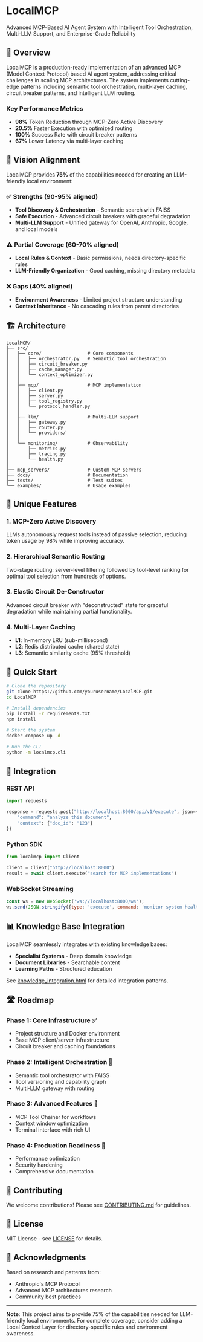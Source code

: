 # LocalMCP

Advanced MCP-Based AI Agent System with Intelligent Tool Orchestration, Multi-LLM Support, and Enterprise-Grade Reliability

## 🚀 Overview

LocalMCP is a production-ready implementation of an advanced MCP (Model Context Protocol) based AI agent system, addressing critical challenges in scaling MCP architectures. The system implements cutting-edge patterns including semantic tool orchestration, multi-layer caching, circuit breaker patterns, and intelligent LLM routing.

### Key Performance Metrics
- **98%** Token Reduction through MCP-Zero Active Discovery
- **20.5%** Faster Execution with optimized routing
- **100%** Success Rate with circuit breaker patterns
- **67%** Lower Latency via multi-layer caching

## 🎯 Vision Alignment

LocalMCP provides **75%** of the capabilities needed for creating an LLM-friendly local environment:

### ✅ Strengths (90-95% aligned)
- **Tool Discovery & Orchestration** - Semantic search with FAISS
- **Safe Execution** - Advanced circuit breakers with graceful degradation
- **Multi-LLM Support** - Unified gateway for OpenAI, Anthropic, Google, and local models

### ⚠️ Partial Coverage (60-70% aligned)
- **Local Rules & Context** - Basic permissions, needs directory-specific rules
- **LLM-Friendly Organization** - Good caching, missing directory metadata

### ❌ Gaps (40% aligned)
- **Environment Awareness** - Limited project structure understanding
- **Context Inheritance** - No cascading rules from parent directories

## 🏗️ Architecture

```
LocalMCP/
├── src/
│   ├── core/                 # Core components
│   │   ├── orchestrator.py   # Semantic tool orchestration
│   │   ├── circuit_breaker.py
│   │   ├── cache_manager.py
│   │   └── context_optimizer.py
│   │
│   ├── mcp/                  # MCP implementation
│   │   ├── client.py
│   │   ├── server.py
│   │   ├── tool_registry.py
│   │   └── protocol_handler.py
│   │
│   ├── llm/                  # Multi-LLM support
│   │   ├── gateway.py
│   │   ├── router.py
│   │   └── providers/
│   │
│   └── monitoring/           # Observability
│       ├── metrics.py
│       ├── tracing.py
│       └── health.py
│
├── mcp_servers/              # Custom MCP servers
├── docs/                     # Documentation
├── tests/                    # Test suites
└── examples/                 # Usage examples
```

## 🌟 Unique Features

### 1. MCP-Zero Active Discovery
LLMs autonomously request tools instead of passive selection, reducing token usage by 98% while improving accuracy.

### 2. Hierarchical Semantic Routing
Two-stage routing: server-level filtering followed by tool-level ranking for optimal tool selection from hundreds of options.

### 3. Elastic Circuit De-Constructor
Advanced circuit breaker with "deconstructed" state for graceful degradation while maintaining partial functionality.

### 4. Multi-Layer Caching
- **L1**: In-memory LRU (sub-millisecond)
- **L2**: Redis distributed cache (shared state)
- **L3**: Semantic similarity cache (95% threshold)

## 🔧 Quick Start

```bash
# Clone the repository
git clone https://github.com/yourusername/LocalMCP.git
cd LocalMCP

# Install dependencies
pip install -r requirements.txt
npm install

# Start the system
docker-compose up -d

# Run the CLI
python -m localmcp.cli
```

## 🔌 Integration

### REST API
```python
import requests

response = requests.post("http://localhost:8000/api/v1/execute", json={
    "command": "analyze this document",
    "context": {"doc_id": "123"}
})
```

### Python SDK
```python
from localmcp import Client

client = Client("http://localhost:8000")
result = await client.execute("search for MCP implementations")
```

### WebSocket Streaming
```javascript
const ws = new WebSocket('ws://localhost:8000/ws');
ws.send(JSON.stringify({type: 'execute', command: 'monitor system health'}));
```

## 📊 Knowledge Base Integration

LocalMCP seamlessly integrates with existing knowledge bases:

- **Specialist Systems** - Deep domain knowledge
- **Document Libraries** - Searchable content
- **Learning Paths** - Structured education

See [knowledge_integration.html](knowledge_integration.html) for detailed integration patterns.

## 🛣️ Roadmap

### Phase 1: Core Infrastructure ✅
- Project structure and Docker environment
- Base MCP client/server infrastructure
- Circuit breaker and caching foundations

### Phase 2: Intelligent Orchestration 🚧
- Semantic tool orchestrator with FAISS
- Tool versioning and capability graph
- Multi-LLM gateway with routing

### Phase 3: Advanced Features 📅
- MCP Tool Chainer for workflows
- Context window optimization
- Terminal interface with rich UI

### Phase 4: Production Readiness 📅
- Performance optimization
- Security hardening
- Comprehensive documentation

## 🤝 Contributing

We welcome contributions! Please see [CONTRIBUTING.md](CONTRIBUTING.md) for guidelines.

## 📄 License

MIT License - see [LICENSE](LICENSE) for details.

## 🙏 Acknowledgments

Based on research and patterns from:
- Anthropic's MCP Protocol
- Advanced MCP architectures research
- Community best practices

---

**Note**: This project aims to provide 75% of the capabilities needed for LLM-friendly local environments. For complete coverage, consider adding a Local Context Layer for directory-specific rules and environment awareness.